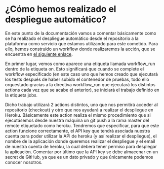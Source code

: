 # ¿Cómo hemos realizado el despliegue automático?

En este punto de la documentación vamos a comentar básicamente como se ha realizado el despliegue automático desde el repositorio a la plataforma como servicio que estamos utilizando para este cometido. Para ello, hemos construido un workflow donde realizaremos la acción, que se encuentra en [el siguiente enlace](../.github/workflows/heroku-push.yml).

En primer lugar, vemos como aparece una etiqueta llamada workflow_run dentro de la etiqueta on. Esto significará que cuando se complete el workflow especificado (en este caso uno que hemos creado que ejecutará los tests después de haber subido el contenedor de pruebas, todo ello orquestado gracias a la directiva workflow_run que ejecutará los distintos actions cada vez que se acabe el anterior), se iniciará el trabajo definido en la etiqueta jobs.

Dicho trabajo utilizará 2 actions distintos, uno que nos permitirá acceder al repositorio (checkout) y otro que nos ayudará a realizar el despliegue en Heroku. Básicamente este action realiza el mismo procedimiento que si ejecutásemos desde nuestra máquina un git push a la rama master del remote etiquetado como heroku. Tendremos que especificar, para que este action funcione correctamente, el API key que tendrá asociada nuestra cuenta para poder utilizar la API de heroku (y así realizar el despliegue), el nombre de la aplicación donde queremos realizar el despliegue y el email de nuestra cuenta de heroku, la cual deberá tener permiso para desplegar la aplicación. Comentar por último que la API key se debe almacenar en un secret de GitHub, ya que es un dato privado y que únicamente podemos conocer nosotros.
